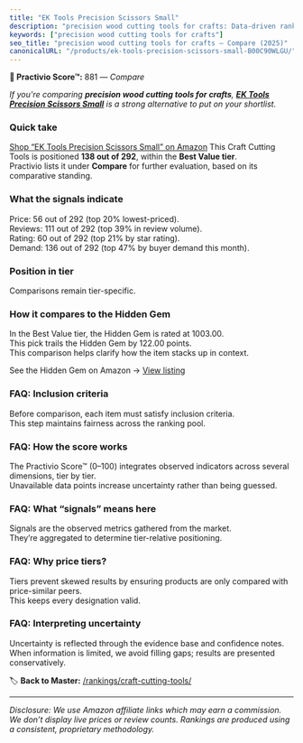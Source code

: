 ```yaml
---
title: "EK Tools Precision Scissors Small"
description: "precision wood cutting tools for crafts: Data-driven ranking using the Practivio Score™. Positioned by quality, value, demand, findability, momentum."
keywords: ["precision wood cutting tools for crafts"]
seo_title: "precision wood cutting tools for crafts — Compare (2025)"
canonicalURL: "/products/ek-tools-precision-scissors-small-B00C90WLGU/"
---
```


**🛒 Practivio Score™:** 881 — _Compare_


*If you're comparing **precision wood cutting tools for crafts**, **[EK Tools Precision Scissors Small](https://www.amazon.com/dp/B00C90WLGU?tag=practivio-20)** is a strong alternative to put on your shortlist.*
### Quick take
[Shop “EK Tools Precision Scissors Small” on Amazon](https://www.amazon.com/dp/B00C90WLGU?tag=practivio-20)
This Craft Cutting Tools is positioned **138 out of 292**, within the **Best Value tier**.  
Practivio lists it under **Compare** for further evaluation, based on its comparative standing.

### What the signals indicate
Price: 56 out of 292 (top 20% lowest-priced).  
Reviews: 111 out of 292 (top 39% in review volume).  
Rating: 60 out of 292 (top 21% by star rating).  
Demand: 136 out of 292 (top 47% by buyer demand this month).

### Position in tier
Comparisons remain tier-specific.

### How it compares to the Hidden Gem
In the Best Value tier, the Hidden Gem is rated at 1003.00.  
This pick trails the Hidden Gem by 122.00 points.  
This comparison helps clarify how the item stacks up in context.  

See the Hidden Gem on Amazon → [View listing](https://www.amazon.com/dp/B000P0LNRE?tag=practivio-20)

### FAQ: Inclusion criteria
Before comparison, each item must satisfy inclusion criteria.  
This step maintains fairness across the ranking pool.

### FAQ: How the score works
The Practivio Score™ (0–100) integrates observed indicators across several dimensions, tier by tier.  
Unavailable data points increase uncertainty rather than being guessed.

### FAQ: What “signals” means here
Signals are the observed metrics gathered from the market.  
They’re aggregated to determine tier-relative positioning.

### FAQ: Why price tiers?
Tiers prevent skewed results by ensuring products are only compared with price-similar peers.  
This keeps every designation valid.

### FAQ: Interpreting uncertainty
Uncertainty is reflected through the evidence base and confidence notes.  
When information is limited, we avoid filling gaps; results are presented conservatively.

<!-- Missing template for Compare/CompareWithinPriceClass -->


🏷️ **Back to Master:** [/rankings/craft-cutting-tools/](/rankings/craft-cutting-tools/)

---
_Disclosure: We use Amazon affiliate links which may earn a commission. We don’t display live prices or review counts. Rankings are produced using a consistent, proprietary methodology._
